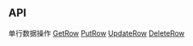 ## API

单行数据操作
[GetRow](./api/getrow.md)
[PutRow](./api/putrow.md)
[UpdateRow](./api/updaterow.md)
[DeleteRow](./api/deleterow.md)


